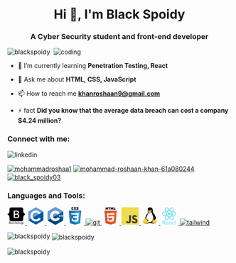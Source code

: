 <h1 align="center">Hi 👋, I'm Black Spoidy</h1>
<h3 align="center">A Cyber Security student and front-end developer</h3>
<img align="right" alt="coding" width="400" src="https://i.imgur.com/Gj3MtZq.gif">

<p align="left"> <img src="https://komarev.com/ghpvc/?username=blackspoidy&label=Profile%20views&color=0e75b6&style=flat" alt="blackspoidy" /> </p>


- 🌱 I’m currently learning **Penetration Testing, React**

- 💬 Ask me about **HTML, CSS, JavaScript**

- 📫 How to reach me **khanroshaan9@gmail.com**

- ⚡ fact **Did you know that the average data breach can cost a company $4.24 million?**

<h3 align="left">Connect with me:</h3>
<div dir="auto" align="center">

<a href="https://www.linkedin.com/in/mohammad-roshaan-khan-61a080244/" rel="nofollow">
<img align="left" src="https://camo.githubusercontent.com/5e3d78e5310a41c0667e07077cf93596229de398b154b83885dc068874ed5365/68747470733a2f2f696d672e736869656c64732e696f2f62616467652f6c696e6b6564696e2d2532333145373742352e7376673f267374796c653d666f722d7468652d6261646765266c6f676f3d6c696e6b6564696e266c6f676f436f6c6f723d7768697465" alt="linkedin" data-canonical-src="https://img.shields.io/badge/linkedin-%231E77B5.svg?&amp;style=for-the-badge&amp;logo=linkedin&amp;logoColor=white" style="max-width: 100%;">
</a>  
</div>
<br>
<p align="left">
<a href="https://twitter.com/mohammadroshaa1" target="blank"><img align="center" src="https://raw.githubusercontent.com/rahuldkjain/github-profile-readme-generator/master/src/images/icons/Social/twitter.svg" alt="mohammadroshaa1" height="30" width="40" /></a>
<a href="https://linkedin.com/in/mohammad-roshaan-khan-61a080244" target="blank"><img align="center" src="https://raw.githubusercontent.com/rahuldkjain/github-profile-readme-generator/master/src/images/icons/Social/linked-in-alt.svg" alt="mohammad-roshaan-khan-61a080244" height="30" width="40" /></a>
<a href="https://instagram.com/black_spoidy03" target="blank"><img align="center" src="https://raw.githubusercontent.com/rahuldkjain/github-profile-readme-generator/master/src/images/icons/Social/instagram.svg" alt="black_spoidy03" height="30" width="40" /></a>
</p>

<h3 align="left">Languages and Tools:</h3>
<p align="left"> <a href="https://getbootstrap.com" target="_blank" rel="noreferrer"> <img src="https://raw.githubusercontent.com/devicons/devicon/master/icons/bootstrap/bootstrap-plain-wordmark.svg" alt="bootstrap" width="40" height="40"/> </a> <a href="https://www.cprogramming.com/" target="_blank" rel="noreferrer"> <img src="https://raw.githubusercontent.com/devicons/devicon/master/icons/c/c-original.svg" alt="c" width="40" height="40"/> </a> <a href="https://www.w3schools.com/cpp/" target="_blank" rel="noreferrer"> <img src="https://raw.githubusercontent.com/devicons/devicon/master/icons/cplusplus/cplusplus-original.svg" alt="cplusplus" width="40" height="40"/> </a> <a href="https://www.w3schools.com/css/" target="_blank" rel="noreferrer"> <img src="https://raw.githubusercontent.com/devicons/devicon/master/icons/css3/css3-original-wordmark.svg" alt="css3" width="40" height="40"/> </a> <a href="https://git-scm.com/" target="_blank" rel="noreferrer"> <img src="https://www.vectorlogo.zone/logos/git-scm/git-scm-icon.svg" alt="git" width="40" height="40"/> </a> <a href="https://www.w3.org/html/" target="_blank" rel="noreferrer"> <img src="https://raw.githubusercontent.com/devicons/devicon/master/icons/html5/html5-original-wordmark.svg" alt="html5" width="40" height="40"/> </a> <a href="https://developer.mozilla.org/en-US/docs/Web/JavaScript" target="_blank" rel="noreferrer"> <img src="https://raw.githubusercontent.com/devicons/devicon/master/icons/javascript/javascript-original.svg" alt="javascript" width="40" height="40"/> </a> <a href="https://www.linux.org/" target="_blank" rel="noreferrer"> <img src="https://raw.githubusercontent.com/devicons/devicon/master/icons/linux/linux-original.svg" alt="linux" width="40" height="40"/> </a> <a href="https://reactjs.org/" target="_blank" rel="noreferrer"> <img src="https://raw.githubusercontent.com/devicons/devicon/master/icons/react/react-original-wordmark.svg" alt="react" width="40" height="40"/> </a> <a href="https://tailwindcss.com/" target="_blank" rel="noreferrer"> <img src="https://www.vectorlogo.zone/logos/tailwindcss/tailwindcss-icon.svg" alt="tailwind" width="40" height="40"/> </a> </p>

<p><img align="left" src="https://github-readme-stats.vercel.app/api/top-langs?username=blackspoidy&show_icons=true&locale=en&layout=compact" alt="blackspoidy" /></p>

<p>&nbsp;<img align="center" src="https://github-readme-stats.vercel.app/api?username=blackspoidy&show_icons=true&locale=en" alt="blackspoidy" /></p>

<p><img align="center" src="https://github-readme-streak-stats.herokuapp.com/?user=blackspoidy&" alt="blackspoidy" /></p>

